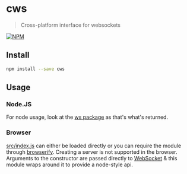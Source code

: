 # cws

> Cross-platform interface for websockets

[![NPM](https://nodei.co/npm/cws.png)](https://nodei.co/npm/cws/)


## Install

```bash
npm install --save cws
```

## Usage

### Node.JS

For node usage, look at the [ws package][ws] as that's what's returned.

### Browser

[src/index.js](src/index.js) can either be loaded directly or you can require the module through
[browserify][browserify]. Creating a server is not supported in the browser. Arguments to the constructor are passed
directly to [WebSocket][websocket] & this module wraps around it to provide a node-style api.

[browserify]: https://npmjs.com/package/browserify
[ws]: https://npmjs.com/package/ws
[websocket]: https://developer.mozilla.org/en-US/docs/Web/API/WebSockets_API

